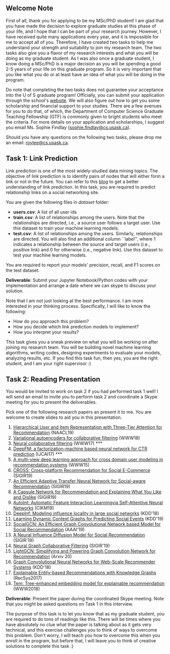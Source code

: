 ## Welcome Note

First of all, thank you for applying to be my MSc/PhD student! I am glad that you have made the decision to explore graduate studies at this phase of your life, and I hope that I can be part of your research journey. However, I have received quite many applications every year, and it is impossible for me to accept all of you. Therefore, I have created two tasks to help me understand your strength and suitability to join my research team. The two tasks also give you a flavor of my research interests and what you will be doing as my graduate student. As I was also once a graduate student, I know doing a MSc/PhD is a major decision as you will be spending a good 2-5 years of your life on this graduate program. So it is very important that you like what you do or at least have an idea of what you will be doing in the program.

Do note that completing the two tasks does not guarantee your acceptance into the U of S graduate program! Officially, you can submit your application through the school's [website](https://www.cs.usask.ca/students/graduate/graduate-programs/applications-for-admission.php). We will also figure out how to get you some scholarship and financial support to your studies. There are a few avenues for you to do that, of which, the Department of Computer Science Graduate Teaching Fellowship (GTF) is commonly given to bright students who meet the criteria. For more details on your application and scholarships, I suggest you email Ms. Sophie Findlay (sophie.findlay@cs.usask.ca). 

Should you have any questions on the following two tasks, please drop me an email: roylee@cs.usask.ca.

## Task 1: Link Prediction

Link prediction is one of the most widely-studied data mining topics. The objective of link prediction is to identify pairs of nodes that will either form a link or not in the future. You can refer to this [blog](https://www.analyticsvidhya.com/blog/2020/01/link-prediction-how-to-predict-your-future-connections-on-facebook/) to get a better understanding of link prediction. In this task, you are required to predict relationship links on a social networking site.

You are given the following files in *dataset* folder:
*  **users.csv**: A list of all user ids
*  **train.csv**: A list of relationships among the users. Note that the relationships are directed, i.e., a source user follows a target user. Use this dataset to train your machine learning models.
*  **test.csv**: A list of relationships among the users. Similarly, relationships are directed. You will also find an additional column ``label'', where 1 indicates a relationship between the source and target users (i.e., positive link) and 0 for otherwise (i.e., negative link). Use this dataset to test your machine learning models.

You are required to report your models' precision, recall, and F1 scores on the test dataset.

**Deliverable**: Submit your Jupyter Notebook/Python codes with your implementation and arrange a date where we can skype to discuss your solution.

Note that I am not just looking at the best performance. I am more interested in your thinking process. Specifically, I will like to know the following:

*  How do you approach this problem?
*  How you decide which link prediction models to implement?
*  How you interpret your results?

This task gives you a sneak preview on what you will be working on after joining my research team. You will be building novel machine learning algorithms, writing codes, designing experiments to evaluate your models, analyzing results, etc. If you find this task fun, then yes, you are the right student, and I am your right supervisor :)


## Task 2: Reading Presentation

You would be invited to work on task 2 if you had performed task 1 well! I will send an email to invite you to perform task 2 and coordinate a Skype meeting for you to present the deliverables.

Pick one of the following research papers an present it to me. You are welcome to create slides to aid you in this presentation.

1. [Hierarchical User and Item Representation with Three-Tier Attention for Recommendation](https://www.aclweb.org/anthology/N19-1180.pdf) (NAACL19)
2. [Variational autoencoders for collaborative filtering](https://arxiv.org/pdf/1802.05814.pdf) (WWW18) 
3. [Neural collaborative filtering](https://arxiv.org/pdf/1708.05031.pdf) (WWW17) ***
4. [DeepFM: a factorization-machine based neural network for CTR prediction](https://www.ijcai.org/proceedings/2017/0239.pdf) (IJCAI17) ***
5. [A multi-view deep learning approach for cross domain user modeling in recommendation systems](http://sonyis.me/paperpdf/frp1159-songA-www-2015.pdf) (WWW15) 
6. [CROSS: Cross-platform Recommendation for Social E-Commerce](http://delivery.acm.org/10.1145/3340000/3331191/p515-lin.pdf?ip=128.233.10.222&id=3331191&acc=ACTIVE%20SERVICE&key=FD0067F557510FFB%2E0F446B7AFEA05D92%2E4D4702B0C3E38B35%2E4D4702B0C3E38B35&__acm__=1575566088_2039698ece9d8ee996ccdbf205f8323b) (SIGIR19)
7. [An Efficient Adaptive Transfer Neural Network for Social-aware Recommendation](http://delivery.acm.org/10.1145/3340000/3331192/p225-chen.pdf?ip=128.233.10.222&id=3331192&acc=ACTIVE%20SERVICE&key=FD0067F557510FFB%2E0F446B7AFEA05D92%2E4D4702B0C3E38B35%2E4D4702B0C3E38B35&__acm__=1575565929_ebf835ffcc2219f62358c41f99130711) (SIGIR19)
8. [A Capsule Network for Recommendation and Explaining What You Like and Dislike](https://arxiv.org/pdf/1907.00687.pdf) (SIGIR19)
9. [AutoInt: Automatic Feature Interaction Learningvia Self-Attentive Neural Networks](https://dl.acm.org/doi/pdf/10.1145/3357384.3357925?casa_token=C42GzATU82AAAAAA:eDB8GdLJXqRWmItnr7TrW-YTTWIGIgXgqpFrzBM_ODIfwDcn4vMPOTrO1PrrHA2whx-HZzhVJy4_) (CIKM19)
10. [DeepInf: Modeling influence locality in large social networks](https://pdfs.semanticscholar.org/bd35/082b63662249d5050e98a96592e5cd67a904.pdf) (KDD'18)
11. [Learning Dynamic Context Graphs for Predicting Social Events](https://yue-ning.github.io/docs/KDD19-dengA.pdf) (KDD'19) 
12. [SocialGCN: An Efficient Graph Convolutional Network based Model for Social Recommendation](https://arxiv.org/pdf/1811.02815.pdf) (AAAI'19)
13. [A Neural Influence Diffusion Model for Social Recommendation](https://arxiv.org/pdf/1904.10322.pdf) (SIGIR'19)
14. [Neural Graph Collaborative Filtering](https://arxiv.org/pdf/1905.08108.pdf) (SIGIR'19)
15. [LightGCN: Simplifying and Powering Graph Convolution Network for Recommendation](https://arxiv.org/pdf/2002.02126.pdf) (Arxiv 20)
16. [Graph Convolutional Neural Networks for Web-Scale Recommender Systems](https://dl.acm.org/doi/pdf/10.1145/3219819.3219890) (KDD'18)
17. [Explainable Entity-based Recommendations with Knowledge Graphs](https://arxiv.org/pdf/1707.05254) (RecSys2017)
18. [Tem: Tree-enhanced embedding model for explainable recommendation](https://dl.acm.org/doi/pdf/10.1145/3178876.3186066) (WWW2018)


**Deliverable**: Present the paper during the coordinated Skype meeting. Note that you might be asked questions on Task 1 in this interview. 

The purpose of this task is to let you know that as my graduate student, you are required to do tons of readings like this. There will be times where you have absolutely no clue what the paper is talking about as it gets very technical, and this exercise challenges you to think of ways to overcome this problem. Don't worry, I will teach you how to overcome this when you enroll in the program, but before that, I will leave you to think of creative solutions to complete this task :)

